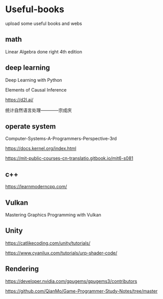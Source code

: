 # Useful-books
upload some useful books and webs

## math
Linear Algebra done right 4th edition

## deep learning
Deep Learning with Python

Elements of Causal Inference

https://d2l.ai/

统计自然语言处理————宗成庆

## operate system
Computer-Systems-A-Programmers-Perspective-3rd

https://docs.kernel.org/index.html

https://mit-public-courses-cn-translatio.gitbook.io/mit6-s081

## c++
https://learnmoderncpp.com/

## Vulkan
Mastering Graphics Programming with Vulkan

## Unity
https://catlikecoding.com/unity/tutorials/

https://www.cyanilux.com/tutorials/urp-shader-code/

## Rendering
https://developer.nvidia.com/gpugems/gpugems3/contributors

https://github.com/QianMo/Game-Programmer-Study-Notes/tree/master
